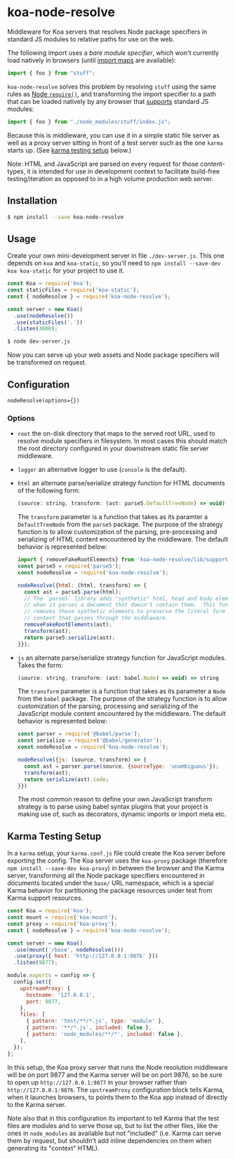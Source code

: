 # koa-node-resolve

Middleware for Koa servers that resolves Node package specifiers in standard JS modules to relative paths for use on the web.

The following import uses a _bare module specifier_, which won't currently load natively in browsers (until [import maps](https://www.chromestatus.com/feature/5315286962012160) are available):

```js
import { foo } from "stuff";
```

`koa-node-resolve` solves this problem by resolving `stuff` using the same rules as [Node `require()`](https://nodejs.org/api/modules.html#modules_all_together), and transforming the import specifier to a path that can be loaded natively by any browser that [supports](https://developer.mozilla.org/en-US/docs/Web/JavaScript/Reference/Statements/import#Browser_compatibility) standard JS modules:

```js
import { foo } from "./node_modules/stuff/index.js";
```

Because this is middleware, you can use it in a simple static file server as well as a proxy server sitting in front of a test server such as the one `karma` starts up. (See [karma testing setup](#karma-testing-setup) below.)

Note: HTML and JavaScript are parsed on every request for those content-types, it is intended for use in development context to facilitate build-free testing/iteration as opposed to in a high volume production web server.

## Installation

```sh
$ npm install --save koa-node-resolve
```

## Usage

Create your own mini-development server in file `./dev-server.js`. This one depends on `koa` and `koa-static`, so you'll need to `npm install --save-dev koa koa-static` for your project to use it.

```js
const Koa = require('koa');
const staticFiles = require('koa-static');
const { nodeResolve } = require('koa-node-resolve');

const server = new Koa()
  .use(nodeResolve())
  .use(staticFiles('.'))
  .listen(3000);
```

```sh
$ node dev-server.js
```

Now you can serve up your web assets and Node package specifiers will be transformed on request.

## Configuration

`nodeResolve(options={})`

### Options

 - `root` the on-disk directory that maps to the served root URL, used to resolve module specifiers in filesystem.  In most cases this should match the root directory configured in your downstream static file server middleware.
 - `logger` an alternative logger to use (`console` is the default).
 - `html` an alternate parse/serialize strategy function for HTML documents of the following form:
    ```js
    (source: string, transform: (ast: parse5.DefaultTreeNode) => void) => string
    ```
    The `transform` parameter is a function that takes as its paramter a `DefaultTreeNode` from the `parse5` package.  The purpose of the strategy function is to allow customization of the parsing, pre-processing and serializing of HTML content encountered by the middleware.  The default behavior is represented below:
    ```js
    import { removeFakeRootElements} from 'koa-node-resolve/lib/support/parse5-utils.js';
    const parse5 = require('parse5');
    const nodeResolve = require('koa-node-resolve');

    nodeResolve({html: (html, transform) => {
      const ast = parse5.parse(html);
      // The `parse5` library adds "synthetic" html, head and body elements
      // when it parses a document that doesn't contain them.  This function
      // removes these synthetic elements to preserve the literal form of
      // content that passes through the middleware.
      removeFakeRootElements(ast);
      transform(ast);
      return parse5.serialize(ast);
    }});
    ```

 - `js` an alternate parse/serialize strategy function for JavaScript modules.  Takes the form:
    ```js
    (source: string, transform: (ast: babel.Node) => void) => string
    ```
    The `transform` parameter is a function that takes as its parameter a `Node` from the `babel` package.  The purpose of the strategy function is to allow customization of the parsing, processing and serializing of the JavaScript module content encountered by the middleware.  The default behavior is represented below:
    ```js
    const parser = require('@babel/parse');
    const serialize = require('@babel/generator');
    const nodeResolve = require('koa-node-resolve');

    nodeResolve({js: (source, transform) => {
      const ast = parser.parse(source, {sourceType: 'unambiguous'});
      transform(ast);
      return serialize(ast).code;
    }})
    ```
    The most common reason to define your own JavaScript transform strategy is to parse using babel syntax plugins that your project is making use of, such as decorators, dynamic imports or import meta etc. 

## Karma Testing Setup

In a `karma` setup, your `karma.conf.js` file could create the Koa server before exporting the config. The Koa server uses the `koa-proxy` package (therefore `npm install --save-dev koa-proxy`) in between the browser and the Karma server, transforming all the Node package specifiers encountered in documents located under the `base/` URL namespace, which is a special Karma behavior for partitioning the package resources under test from Karma support resources.

```js
const Koa = require('koa');
const mount = require('koa-mount');
const proxy = require('koa-proxy');
const { nodeResolve } = require('koa-node-resolve');

const server = new Koa()
  .use(mount('/base', nodeResolve()))
  .use(proxy({ host: 'http://127.0.0.1:9876' }))
  .listen(9877);

module.exports = config => {
  config.set({
    upstreamProxy: {
      hostname: '127.0.0.1',
      port: 9877,
    },
    files: [
      { pattern: 'test/**/*.js', type: 'module' },
      { pattern: '**/*.js', included: false },
      { pattern: 'node_modules/**/*', included: false },
    ],
  });
};
```

In this setup, the Koa proxy server that runs the Node resolution middleware will be on port 9877 and the Karma server will be on port 9876, so be sure to open up `http://127.0.0.1:9877` in your browser rather than `http://127.0.0.1:9876`. The `upstreamProxy` configuration block tells Karma, when it launches browsers, to points them to the Koa app instead of directly to the Karma server.

Note also that in this configuration its important to tell Karma that the test files are modules and to serve those up, but to list the other files, like the ones in `node_modules` as available but not "included" (i.e. Karma can serve them by request, but shouldn't add inline dependencies on them when generating its "context" HTML).
